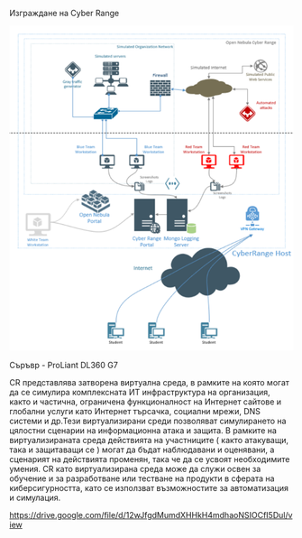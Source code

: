 Изграждане на Cyber Range

![Topology](CyberRange_topology.png)

Съръвр - ProLiant DL360 G7

CR представлява затворена виртуална среда, в рамките на която могат да се симулира комплексната ИТ инфраструктура на организация, както и частична, ограничена функционалност на Интернет сайтове и глобални услуги като Интернет търсачка, социални мрежи, DNS системи и др.Тези виртуализирани среди позволяват симулирането на цялостни сценарии на информационна атака и защита. В рамките на виртуализираната среда действията на участниците ( както атакуващи, така и защитаващи се ) могат да бъдат наблюдавани и оценявани, а сценарият на действията променян, така че да се усвоят необходимите умения. CR като виртуализирана среда може да служи освен за обучение и за разработване или тестване на продукти в сферата на киберсигурността, като се използват възможностите за автоматизация и симулация.

https://drive.google.com/file/d/12wJfgdMumdXHHkH4mdhaoNSIOCfI5Dul/view
